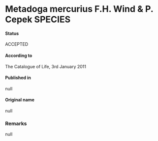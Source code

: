 Metadoga mercurius F.H. Wind & P. Cepek SPECIES
=======

#### Status
ACCEPTED

#### According to
The Catalogue of Life, 3rd January 2011

#### Published in
null

#### Original name
null

### Remarks
null